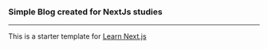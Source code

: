 ### Simple Blog created for NextJs studies
---

This is a starter template for [Learn Next.js](https://nextjs.org/learn)

